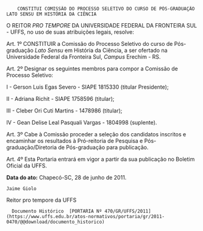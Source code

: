         CONSTITUI COMISSÃO DO PROCESSO SELETIVO DO CURSO DE PÓS-GRADUAÇÃO LATO SENSU EM HISTÓRIA DA CIÊNCIA  

O REITOR  *PRO TEMPORE*  DA UNIVERSIDADE FEDERAL DA FRONTEIRA SUL - UFFS, no uso de suas atribuições legais, resolve:

 Art. 1º CONSTITUIR a Comissão do Processo Seletivo do curso de Pós-graduação  *Lato Sensu*  em História da Ciência, a ser ofertado na Universidade Federal da Fronteira Sul,  *Campus*  Erechim - RS.

 Art. 2º Designar os seguintes membros para compor a Comissão de Processo Seletivo:

 I - Gerson Luis Egas Severo - SIAPE 1815330 (titular Presidente);

 II - Adriana Richit - SIAPE 1758596 (titular);

 III - Cleber Ori Cuti Martins - 1478986 (titular);

 IV - Gean Delise Leal Pasquali Vargas - 1804998 (suplente).

 Art. 3º Cabe à Comissão proceder a seleção dos candidatos inscritos e encaminhar os resultados à Pró-reitoria de Pesquisa e Pós-graduação/Diretoria de Pós-graduação para publicação.

 Art. 4º Esta Portaria entrará em vigor a partir da sua publicação no Boletim Oficial da UFFS.

  

   **Data do ato:** Chapecó-SC, 28 de junho de 2011.   
 

    Jaime Giolo    
 Reitor pro tempore da UFFS 

      Documento Histórico  [PORTARIA Nº 470/GR/UFFS/2011](https://www.uffs.edu.br/atos-normativos/portaria/gr/2011-0470/@@download/documento_historico)     
      